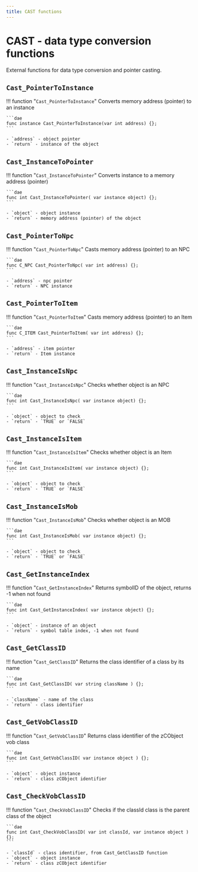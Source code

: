 ```yaml
---
title: CAST functions
---
```

# CAST - data type conversion functions
External functions for data type conversion and pointer casting.

## `Cast_PointerToInstance`
!!! function "`Cast_PointerToInstance`"
    Converts memory address (pointer) to an instance

    ```dae
    func instance Cast_PointerToInstance(var int address) {};
    ```

    - `address` - object pointer
    - `return` - instance of the object

## `Cast_InstanceToPointer`
!!! function "`Cast_InstanceToPointer`"
    Converts instance to a memory address (pointer)

    ```dae
    func int Cast_InstanceToPointer( var instance object) {};
    ```

    - `object` - object instance
    - `return` - memory address (pointer) of the object

## `Cast_PointerToNpc`
!!! function "`Cast_PointerToNpc`"
    Casts memory address (pointer) to an NPC

    ```dae
    func C_NPC Cast_PointerToNpc( var int address) {};
    ```

    - `address` - npc pointer
    - `return` - NPC instance

## `Cast_PointerToItem`
!!! function "`Cast_PointerToItem`"
    Casts memory address (pointer) to an Item

    ```dae
    func C_ITEM Cast_PointerToItem( var int address) {};
    ```

    - `address` - item pointer
    - `return` - Item instance

## `Cast_InstanceIsNpc`
!!! function "`Cast_InstanceIsNpc`"
    Checks whether object is an NPC

    ```dae
    func int Cast_InstanceIsNpc( var instance object) {};
    ```

    - `object` - object to check
    - `return` - `TRUE` or `FALSE`

## `Cast_InstanceIsItem`
!!! function "`Cast_InstanceIsItem`"
    Checks whether object is an Item

    ```dae
    func int Cast_InstanceIsItem( var instance object) {};
    ```

    - `object` - object to check
    - `return` - `TRUE` or `FALSE`

## `Cast_InstanceIsMob`
!!! function "`Cast_InstanceIsMob`"
    Checks whether object is an MOB

    ```dae
    func int Cast_InstanceIsMob( var instance object) {};
    ```

    - `object` - object to check
    - `return` - `TRUE` or `FALSE`

## `Cast_GetInstanceIndex`
!!! function "`Cast_GetInstanceIndex`"
    Returns symbolID of the object, returns -1 when not found

    ```dae
    func int Cast_GetInstanceIndex( var instance object) {};
    ```

    - `object` - instance of an object
    - `return` - symbol table index, -1 when not found

## `Cast_GetClassID`
!!! function "`Cast_GetClassID`"
    Returns the class identifier of a class by its name

    ```dae
    func int Cast_GetClassID( var string className ) {};
    ```

    - `className` - name of the class
    - `return` - class identifier

## `Cast_GetVobClassID`
!!! function "`Cast_GetVobClassID`"
    Returns class identifier of the zCObject vob class

    ```dae
    func int Cast_GetVobClassID( var instance object ) {};
    ```

    - `object` - object instance
    - `return` - class zCObject identifier

## `Cast_CheckVobClassID`
!!! function "`Cast_CheckVobClassID`"
    Checks if the classId class is the parent class of the object

    ```dae
    func int Cast_CheckVobClassID( var int classId, var instance object ) {};
    ```

    - `classId` - class identifier, from Cast_GetClassID function
    - `object` - object instance
    - `return` - class zCObject identifier
